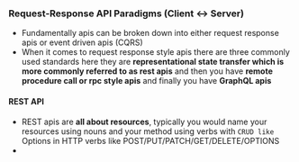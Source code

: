### Request-Response API Paradigms (Client <-> Server)
- Fundamentally apis can be broken down into either request response apis or event driven apis (CQRS)
- When it comes to request response style apis there are three commonly used standards here they are **representational state transfer which is more commonly referred to as rest apis** and then you have **remote procedure call or rpc style apis** and finally you have **GraphQL apis**
#### REST API
- REST apis are **all about resources**, typically you would name your resources using nouns and your method using verbs with `CRUD like` Options in HTTP verbs like POST/PUT/PATCH/GET/DELETE/OPTIONS
- 
<!--stackedit_data:
eyJoaXN0b3J5IjpbLTMxNjY5Mjk1MywzNzk1NDI2MTMsNzQyMD
I5OTAwLC0xMTA4MjM5OTA2XX0=
-->